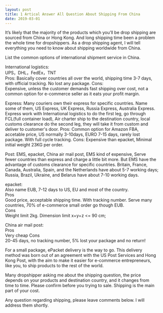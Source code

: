 ```yaml
---
layout: post
title: 1 Artical Answer All Question About Shipping From China
date: 2019-03-01
---
```


It’s likely that the majority of the products which you’ll be drop shipping are sourced from China or Hong Kong. And long shipping time been a problem the whole time for dropshippers. As a drop shipping agent, I will tell everything you need to know about shipping worldwide from China.  

List the common options of international shipment service in China.  

International logistics:  
UPS，DHL，FedEx，TNT  
Pros:
Basically cover countries all over the world, shipping time 3-7 days, with official tracking. No lost any package.
Cons:  
Expensive, unless the customer demands fast shipping over cost, not a common option for e-commerce seller as it eats your profit margin.

Express:
Many couriers own their express for specific countries. Name some of them, US Express, UK Express, Russia Express, Australia Express.
Express work with International logistics to do the first leg, go through FCL(full container load), Air charter ship to the destination country, local customs clearance do the second leg, they will take it from custom and deliver to customer's door.
Pros:
Common option for Amazon FBA, accetable price, US normally 3-10days, EURO 7-15 days, rarely lost package.  With full cycle tracking.
Cons:
Expensive than epacket, Minimal initial weight 23KG per order.  

Post:
EMS, epacket, China air mail post,
EMS kind of expensive, Serve fewer countries than express and charge a little bit more. But EMS have the advantage of customs clearance for specific countries.  Britain, France, Canada, Australia, Spain, and the Netherlands have about 5-7 working days; Russia, Brazil, Ukraine, and Belarus have about 7-10 working days.

epacket:  
Also name EUB,  7-12 days to US, EU and most of the country.  
Pros  
Good price, acceptable shipping time. With tracking number. Serve many countries, 70% of e-commerce small order go though EUB.  
Cons  
Weight limit 2kg. Dimension limit x+y+z <= 90 cm;

China air mail post:  
Pros  
Very cheap
Cons  
20-45 days, no tracking number, 5% lost your package and no return!  

For a small package, ePacket delivery is the way to go. This delivery method was born out of an agreement with the US Post Services and Hong Kong Post, with the aim to make it easier for e-commerce entrepreneurs, like you, to ship products to the rest of the world.  

Many dropshipper asking me about the shipping question, the price depends on your products and destination country, and it changes from time to time.  Please confirm before you trying to sale. Shipping is the main part of your cost.  

Any question regarding shipping, please leave comments below. I will address them shortly.